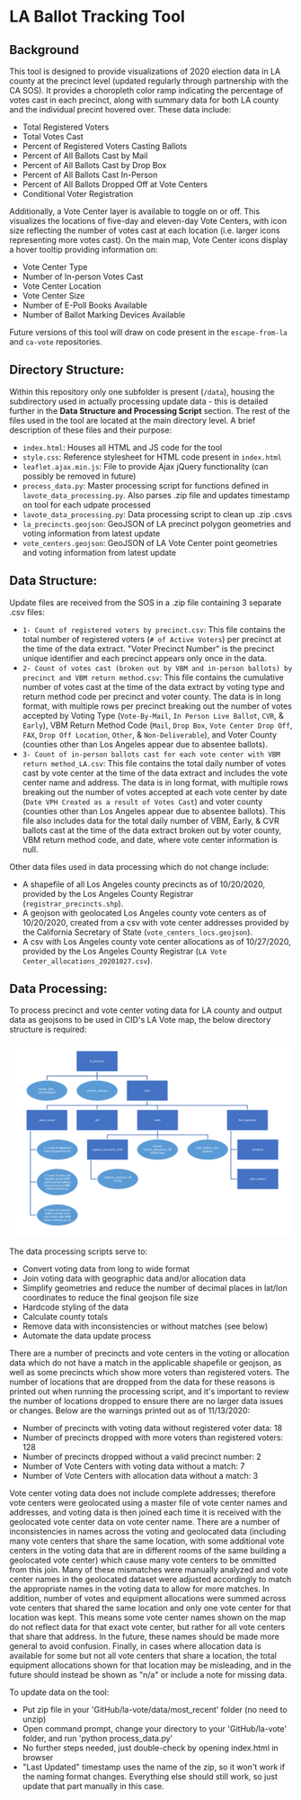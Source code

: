 # LA Ballot Tracking Tool

## Background

This tool is designed to provide visualizations of 2020 election data in LA county at the precinct level (updated regularly through partnership with the CA SOS). It provides a choropleth color ramp indicating the percentage of votes cast in each precinct, along with summary data for both LA county and the individual precint hovered over. These data include:

- Total Registered Voters
- Total Votes Cast
- Percent of Registered Voters Casting Ballots
- Percent of All Ballots Cast by Mail
- Percent of All Ballots Cast by Drop Box
- Percent of All Ballots Cast In-Person
- Percent of All Ballots Dropped Off at Vote Centers
- Conditional Voter Registration

Additionally, a Vote Center layer is available to toggle on or off. This visualizes the locations of five-day and eleven-day Vote Centers, with icon size reflecting the number of votes cast at each location (i.e. larger icons representing more votes cast). On the main map, Vote Center icons display a hover tooltip providing information on:

- Vote Center Type
- Number of In-person Votes Cast
- Vote Center Location
- Vote Center Size
- Number of E-Poll Books Available
- Number of Ballot Marking Devices Available

Future versions of this tool will draw on code present in the `escape-from-la` and `ca-vote` repositories.

## Directory Structure:

Within this repository only one subfolder is present (`/data`), housing the subdirectory used in actually processing update data - this is detailed further in the **Data Structure and Processing Script** section. The rest of the files used in the tool are located at the main directory level. A brief description of these files and their purpose:

- `index.html`: Houses all HTML and JS code for the tool
- `style.css`: Reference stylesheet for HTML code present in `index.html`
- `leaflet.ajax.min.js`: File to provide Ajax jQuery functionality (can possibly be removed in future)
- `process_data.py`: Master processing script for functions defined in `lavote_data_processing.py`. Also parses .zip file and updates timestamp on tool for each udpate processed
- `lavote_data_processing.py`: Data processing script to clean up .zip .csvs
- `la_precincts.geojson`: GeoJSON of LA precinct polygon geometries and voting information from latest update
- `vote_centers.geojson`: GeoJSON of LA Vote Center point geometries and voting information from latest update

## Data Structure:

Update files are received from the SOS in a .zip file containing 3 separate .csv files:
- `1- Count of registered voters by precinct.csv`: This file contains the total number of registered voters (`# of Active Voters`) per precinct at the time of the data extract. "Voter Precinct Number" is the precinct unique identifier and each precinct appears only once in the data.
- `2- Count of votes cast (broken out by VBM and in-person ballots) by precinct and VBM return method.csv`: This file contains the cumulative number of votes cast at the time of the data extract by voting type and return method code per precinct and voter county. The data is in long format, with multiple rows per precinct breaking out the number of votes accepted by Voting Type (`Vote-By-Mail`, `In Person Live Ballot`, `CVR`, & `Early`), VBM Return Method Code (`Mail`, `Drop Box`, `Vote Center Drop Off`, `FAX`, `Drop Off Location`, `Other`, & `Non-Deliverable`), and Voter County (counties other than Los Angeles appear due to absentee ballots).
- `3- Count of in-person ballots cast for each vote center with VBM return method_LA.csv`: This file contains the total daily number of votes cast by vote center at the time of the data extract and includes the vote center name and address. The data is in long format, with multiple rows breaking out the number of votes accepted at each vote center by date (`Date VPH Created as a result of Votes Cast`) and voter county (counties other than Los Angeles appear due to absentee ballots). This file also includes data for the total daily number of VBM, Early, & CVR ballots cast at the time of the data extract broken out by voter county, VBM return method code, and date, where vote center information is null.

Other data files used in data processing which do not change include:
- A shapefile of all Los Angeles county precincts as of 10/20/2020, provided by the Los Angeles County Registrar (`registrar_precincts.shp`).
- A geojson with geolocated Los Angeles county vote centers as of 10/20/2020, created from a csv with vote center addresses provided by the California Secretary of State (`vote_centers_locs.geojson`).
- A csv with Los Angeles county vote center allocations as of 10/27/2020, provided by the Los Angeles County Registrar (`LA Vote Center_allocations_20201027.csv`).

## Data Processing: 

To process precinct and vote center voting data for LA county and output data as geojsons to be used in CID's LA Vote map, the below directory structure is required:

![](https://raw.githubusercontent.com/centerforinclusivedemocracy/la-vote/master/directory_chart.PNG)

The data processing scripts serve to:
- Convert voting data from long to wide format
- Join voting data with geographic data and/or allocation data
- Simplify geometries and reduce the number of decimal places in lat/lon coordinates to reduce the final geojson file size
- Hardcode styling of the data
- Calculate county totals
- Remove data with inconsistencies or without matches (see below)
- Automate the data update process

There are a number of precincts and vote centers in the voting or allocation data which do not have a match in the applicable shapefile or geojson, as well as some precincts which show more voters than registered voters. The number of locations that are dropped from the data for these reasons is printed out when running the processing script, and it's important to review the number of locations dropped to ensure there are no larger data issues or changes. Below are the warnings printed out as of 11/13/2020:
- Number of precincts with voting data without registered voter data: 18
- Number of precincts dropped with more voters than registered voters: 128
- Number of precincts dropped without a valid precinct number: 2
- Number of Vote Centers with voting data without a match: 7
- Number of Vote Centers with allocation data without a match: 3

Vote center voting data does not include complete addresses; therefore vote centers were geolocated using a master file of vote center names and addresses, and voting data is then joined each time it is received with the geolocated vote center data on vote center name. There are a number of inconsistencies in names across the voting and geolocated data (including many vote centers that share the same location, with some additional vote centers in the voting data that are in different rooms of the same building a  geolocated vote center) which cause many vote centers to be ommitted from this join. Many of these mismatches were manually analyzed and vote center names in the geolocated dataset were adjusted accordingly to match the appropriate names in the voting data to allow for more matches. In addition, number of votes and equipment allocations were summed across vote centers that shared the same location and only one vote center for that location was kept. This means some vote center names shown on the map do not reflect data for that exact vote center, but rather for all vote centers that share that address. In the future, these names should be made more general to avoid confusion. Finally, in cases where allocation data is available for some but not all vote centers that share a location, the total equipment allocations shown for that location may be misleading, and in the future should instead be shown as "n/a" or include a note for missing data.  

To update data on the tool: 

- Put zip file in your 'GitHub/la-vote/data/most_recent' folder (no need to unzip)
- Open command prompt, change your directory to your 'GitHub/la-vote' folder, and run 'python process_data.py'
- No further steps needed, just double-check by opening index.html in browser
- "Last Updated" timestamp uses the name of the zip, so it won't work if the naming format changes. Everything else should still work, so just update that part manually in this case.
